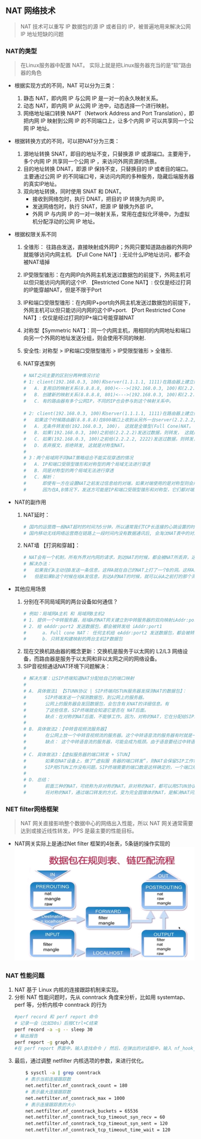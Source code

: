 ## <b>NAT 网络技术</b> ##

> NAT 技术可以重写 IP 数据包的源 IP 或者目的 IP，被普遍地用来解决公网 IP 地址短缺的问题

### <b>NAT的类型</b> ###
> 在Linux服务器中配置 NAT。 实际上就是把Linux服务器充当的是“软”路由器的角色

- 根据实现方式的不同，NAT 可以分为三类：
    1. 静态 NAT，即内网 IP 与公网 IP 是一对一的永久映射关系。
    2. 动态 NAT，即内网 IP 从公网 IP 池中，动态选择一个进行映射。
    3. 网络地址端口转换 NAPT（Network Address and Port Translation），即把内网 IP 映射到公网 IP 的不同端口上，让多个内网 IP 可以共享同一个公网 IP 地址。

- 根据转换方式的不同，可以把NAT分为三类：
    1. 源地址转换 SNAT，即目的地址不变，只替换源 IP 或源端口。主要用于，多个内网 IP 共享同一个公网 IP ，来访问外网资源的场景。
    2. 目的地址转换 DNAT，即源 IP 保持不变，只替换目的 IP 或者目的端口。主要通过公网 IP 的不同端口号，来访问内网的多种服务，隐藏后端服务器的真实IP地址。
    3. 双向地址转换，同时使用 SNAT 和 DNAT。
        - 接收到网络包时，执行 DNAT，把目的 IP 转换为内网 IP。
        - 发送网络包时，执行 SNAT，把源 IP 替换为外部 IP。
        - 外网 IP 与内网 IP 的一对一映射关系，常用在虚拟化环境中，为虚拟机分配浮动的公网 IP 地址。

- 根据权限关系不同 
    1. 全锥形： 往路由发送，直接映射成外网IP；外网只要知道路由器的外网IP就能够访问内网主机. 
        【Full Cone NAT】: 无论什么IP地址访问，都不会被NAT墙掉

    2. IP受限型锥形：在内网IP向外网主机发送过数据包的前提下，外网主机可以但只能访问内网的这个IP. 
        【Restricted Cone NAT】: 仅仅是经过打洞的IP能穿越NAT，但是不限于Port

    3. IP和端口受限型锥形：在内网IP+port向外网主机发送过数据包的前提下，外网主机可以但只能访问内网的这个IP+port. 
        【Port Restricted Cone NAT】: 仅仅是经过打洞的IP+端口号能穿越NAT

    4. 对称型【Symmetric NAT】：同一个内网主机，用相同的内网地址和端口向另一个外网的地址发送分组，则会使用不同的映射. 
    5. 安全性: 对称型 > IP和端口受限型锥形 > IP受限型锥形 > 全锥形. 
    6. NAT穿透案例 
        ```sh 
        # NAT之间主要的区别分两种情况讨论 
        # 1: client(192.168.0.3, 100)和server(1.1.1.1, 1111)在路由器上建立好映射关系后，如果client(192.168.0.3, 100)又给(2.2.2.2, 2222)发送数据，路由器该怎么处理呢? 
        #   A. 复用旧的映射关系(8.8.8.8, 800)<--->(192.168.0.3, 100)和(2.2.2.2, 2222)通信, 这就是锥型(Cone) NAT 
        #   B. 创建新的映射关系(8.8.8.8, 801)<--->(192.168.0.3, 100)和(2.2.2.2, 2222)通信, 这就是对称型NAT 
        #   C. 有的路由器有多个公网IP，不同的IP也会参与到这个映射关系中。 
         
        # 2: client(192.168.0.3, 100)和server(1.1.1.1, 1111)在路由器上建立好映射关系后， 
        #   如果这个时候路由器(8.8.8.8)在800端口上收到从另外一台server(2.2.2.2, 2222)发来的数据，是不是应该转发给(192.168.0.3, 100)呢？ 有四种情况: 
        #   A. 无条件转发给(192.168.0.3, 100)， 这就是全锥型(Full Cone)NAT。 
        #   B. 如果(192.168.0.3, 100)之前给(2.2.2.2)发送过数据，则转发， 这就是受限锥型(Restricted Cone)。 
        #   C. 如果(192.168.0.3, 100)之前给(2.2.2.2, 2222)发送过数据，则转发， 这就是端口受限锥型(Port Restricted Cone)。 
        #   D. 丢弃报文，拒绝转发, 这就是对称型NAT。 
        # 
        # 3：两个局域网不同NAT策略组合不能实现穿透的情况 
        #   A. IP和端口受限型锥形和对称型的两个局域无法进行穿透  
        #   B. 同是对称型的两个局域无法进行穿透  
        #   C. 解析： 
        #      即使有一方在设置NAT之前发过信息给的对端，如果对端使用的是对称型则会用新的ip+port映射，导致信息回不来 
        #      因为在A,B情况下，发送方可能是IP和端口受限型锥形和对称型，它们都对端口进行的限制，不接受新映射关系; 碰巧两方路由映射一致才有可能走通。 
        ``` 

- NAT的副作用
    1. NAT延时：
        ```sh
        # 国内的运营商一般NAT超时的时间为5分钟，所以通常我们TCP长连接的心跳设置的时间间隔为3-5分钟。  
        # 国内移动无线网络运营商在链路上一段时间内没有数据通讯后, 会淘汰NAT表中的对应项, 造成链路中断。
        ```
    2. NAT墙 【打洞和穿越】：
        ```sh
        # NAT会有一个机制，所有外界对内网的请求，到达NAT的时候，都会被NAT所丢弃，这样如果我们处于一个NAT设备后面，我们将无法得到任何外界的数据。
        # 解决办法：
        #   如果我们A主动往B发送一条信息，这样A就在自己的NAT上打了一个B的洞。这样A的这条消息到达B的NAT的时候，虽然被丢掉了，
        #   但是如果B这个时候在给A发信息，到达A的NAT的时候，就可以从A之前打的那个洞中，发送给到A手上了。
        ```

- 其他应用场景
    1. 分别在不同局域网的两台设备如何通信？
        ```sh
        # 例如：局域网A主机 和 局域网B主机2
        # 1. 提供一个中转服务器，局域A的NAT网关建立到中转服务器的双向映射iAddr:port1 <=> eAddr:port2；
        # 2. 给 eAddr:port2 发送数据包，都会被转发给 iAddr:port1
        #      a. Full cone NAT： 任何主机给 eAddr:port2 发送数据包，都会被转给 iAddr:port1
        #      b. 只转发构建映射的两台主机IP数据包
        ```
    2. 现在交换机路由器的概念更新：交换机是服务于以太网的 L2/L3 网络设备，而路由器是服务于以太网和非以太网之间的网络设备。
    3. SIP音视频通话NAT环境下问题解决：
        ```sh
        # 解决方案：让SIP终端知道NAT分配给自己的端口映射
        #
        # A. 具体做法1 【STUNN协议 | SIP终端向STUN服务器发探测NAT的数据包】：
        #       SIP终端发送一个探测数据包，到公网上的服务器。
        #       公网上的服务器会发回数据包，会包含有关NAT的详细信息。有
        #       了这些信息，SIP终端就会知道它是否在 NAT后面。
        #       缺点：在对称的NAT后面，不能够工作。因为，对称的NAT，它在分配给SIP终端外部的IP:port时，每次都变化（不同的对方不一样）
        #  
        # B. 具体做法2：【中转音视频流服务器】
        #       在公网上放一个中转音视频流的服务器。这个中转语音流的服务器有时就是一个Out Bound proxy。 
        #       缺点： 这个中转语音流的服务器，可能会成为瓶颈。由于语音要经过中转语音流的服务器，所以路径增长了，音质会变差。
        #
        # C. 具体做法3：【虚拟服务器的端口转发 + STUN】
        #       如果在NAT设备上，做了“虚拟服 务器的端口转发”，则NAT会保留SIP工作需要的端口，专用于SIP终端，这样SIP终端就相当于是在一个Full Cone完全圆锥体的NAT后面，
        #       SIP用STUN工作没有问题。SIP终端需要的端口数是这样确定的，一个端口用于SIP信令，比如5060。RTP端 口的数量，取决于通话的路数。一路通话需要2个RTP端口。
        #
        # D. 总结：
        #       前面三种的NAT，可统称为非对称的NAT。非对称的NAT，都可以用STUN协议穿过NAT。
        #       将对称的NAT，通过端口转发的方式，变为完全圆锥体的NAT，是解决NAT问题的最好办法。首先应当用这种办法来解决。
        ```

### <b>NET filter网络框架</b> ###
>  NAT 网关直接影响整个数据中心的网络出入性能，所以 NAT 网关通常需要达到或接近线性转发，PPS 是最主要的性能目标。
- NAT网关实际上是通过Net filter 框架的4张表，5条链的操作实现的
    ![1.png](./1.png)

### <b>NAT 性能问题</b> ###
1. NAT 基于 Linux 内核的连接跟踪机制来实现。
2. 分析 NAT 性能问题时，先从 conntrack 角度来分析，比如用 systemtap、perf 等，分析内核中 conntrack 的行为
    ```sh
    #perf record 和 perf report 命令
    # 记录一会（比如30s）后按Ctrl+C结束
    perf record -a -g -- sleep 30
    # 输出报告
    perf report -g graph,0
    #在 perf report 界面中，输入查找命令 / 然后，在弹出的对话框中，输入 nf_hook_slow；最后再展开调用栈,看哪个函数占用系统资源高
    ```
3. 最后，通过调整 netfilter 内核选项的参数，来进行优化。
    ```sh
        $ sysctl -a | grep conntrack
        # 表示当前连接跟踪数
        net.netfilter.nf_conntrack_count = 180
        # 表示最大连接跟踪数
        net.netfilter.nf_conntrack_max = 1000
        # 表示连接跟踪表的大小
        net.netfilter.nf_conntrack_buckets = 65536
        net.netfilter.nf_conntrack_tcp_timeout_syn_recv = 60
        net.netfilter.nf_conntrack_tcp_timeout_syn_sent = 120
        net.netfilter.nf_conntrack_tcp_timeout_time_wait = 120
    ```

